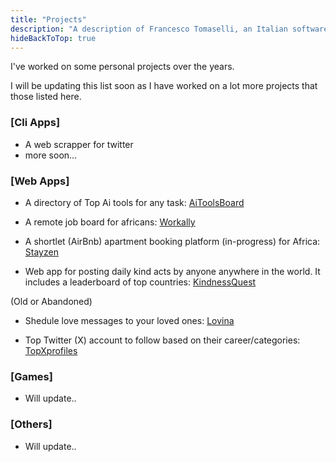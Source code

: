 ```yaml
---
title: "Projects"
description: "A description of Francesco Tomaselli, an Italian software engineer."
hideBackToTop: true
---
```


I've worked on some personal projects over the years.

I will be updating this list soon as I have worked on a lot more projects that those listed here.


### [Cli Apps]
* A web scrapper for twitter
* more soon...


### [Web Apps]
* A directory of Top Ai tools for any task:
[AiToolsBoard](https://www.aitoolsboard.com/) 

* A remote job board for africans:
[Workally](https://www.workally.co) 

* A shortlet (AirBnb) apartment booking platform (in-progress) for Africa:
[Stayzen](https://www.stayzen.com.ng) 

* Web app for posting daily kind acts by anyone anywhere in the world. It includes a leaderboard of top countries:
[KindnessQuest](https://www.kindnessquest.online) 

(Old or Abandoned)

* Shedule love messages to your loved ones:
[Lovina](https://lovina.vercel.app/) 

* Top Twitter (X) account to follow based on their career/categories:
[TopXprofiles](https://topXprofiles.vercel.app/) 

### [Games]
* Will update..


### [Others]
* Will update..